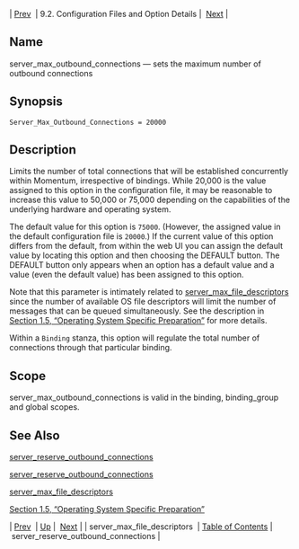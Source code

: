 | [Prev](conf.ref.server_max_file_descriptors)  | 9.2. Configuration Files and Option Details |  [Next](conf.ref.server_reserve_outbound_connections.php) |

<a name="conf.ref.server_max_outbound_connections"></a>
## Name

server_max_outbound_connections — sets the maximum number of outbound connections

## Synopsis

`Server_Max_Outbound_Connections = 20000`

<a name="idp11695808"></a>
## Description

Limits the number of total connections that will be established concurrently within Momentum, irrespective of bindings. While 20,000 is the value assigned to this option in the configuration file, it may be reasonable to increase this value to 50,000 or 75,000 depending on the capabilities of the underlying hardware and operating system.

The default value for this option is `75000`. (However, the assigned value in the default configuration file is `20000`.) If the current value of this option differs from the default, from within the web UI you can assign the default value by locating this option and then choosing the DEFAULT button. The DEFAULT button only appears when an option has a default value and a value (even the default value) has been assigned to this option.

Note that this parameter is intimately related to [server_max_file_descriptors](conf.ref.server_max_file_descriptors "server_max_file_descriptors") since the number of available OS file descriptors will limit the number of messages that can be queued simultaneously. See the description in [Section 1.5, “Operating System Specific Preparation”](install.os-specific.php "1.5. Operating System Specific Preparation") for more details.

Within a `Binding` stanza, this option will regulate the total number of connections through that particular binding.

<a name="idp11704064"></a>
## Scope

server_max_outbound_connections is valid in the binding, binding_group and global scopes.

<a name="idp11705760"></a>
## See Also

[server_reserve_outbound_connections](conf.ref.server_reserve_outbound_connections "server_reserve_outbound_connections")

[server_reserve_outbound_connections](conf.ref.server_reserve_outbound_connections "server_reserve_outbound_connections")

[server_max_file_descriptors](conf.ref.server_max_file_descriptors "server_max_file_descriptors")

[Section 1.5, “Operating System Specific Preparation”](install.os-specific "1.5. Operating System Specific Preparation")

| [Prev](conf.ref.server_max_file_descriptors)  | [Up](conf.ref.files.php) |  [Next](conf.ref.server_reserve_outbound_connections.php) |
| server_max_file_descriptors  | [Table of Contents](index) |  server_reserve_outbound_connections |
